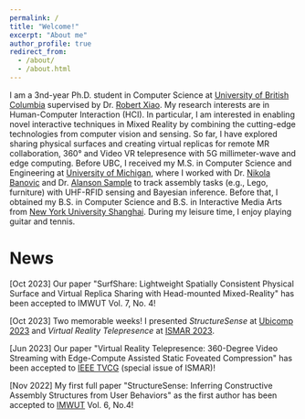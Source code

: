 ```yaml
---
permalink: /
title: "Welcome!"
excerpt: "About me"
author_profile: true
redirect_from: 
  - /about/
  - /about.html
---
```


I am a 3nd-year Ph.D. student in Computer Science at [University of British Columbia](https://www.ubc.ca/) supervised by Dr. [Robert Xiao](https://www.robertxiao.ca/). My research interests are in Human-Computer Interaction (HCI). In particular, I am interested in enabling novel interactive techniques in Mixed Reality by combining the cutting-edge technologies from computer vision and sensing. So far, I have explored sharing physical surfaces and creating virtual replicas for remote MR collaboration, 360&deg; and Video VR telepresence with 5G millimeter-wave and edge computing. Before UBC, I received my M.S. in Computer Science and Engineering at [University of Michigan](https://umich.edu/), where I worked with Dr. [Nikola Banovic](http://www.nikolabanovic.net/) and Dr. [Alanson Sample](https://www.alansonsample.com/) to track assembly tasks (e.g., Lego, furniture) with UHF-RFID sensing and Bayesian inference. Before that, I obtained my B.S. in Computer Science and B.S. in Interactive Media Arts from [New York University Shanghai](https://shanghai.nyu.edu/). During my leisure time, I enjoy playing guitar and tennis.

# News
[Oct 2023] Our paper "SurfShare: Lightweight Spatially Consistent Physical Surface and Virtual Replica Sharing with Head-mounted Mixed-Reality" has been accepted to IMWUT Vol. 7, No. 4!

[Oct 2023] Two memorable weeks! I presented *StructureSense* at [Ubicomp 2023](https://www.ubicomp.org/ubicomp-iswc-2023/) and *Virtual Reality Telepresence* at [ISMAR 2023](https://ismar23.org/).

[Jun 2023] Our paper "Virtual Reality Telepresence: 360-Degree Video Streaming with Edge-Compute Assisted Static Foveated Compression" has been accepted to [IEEE TVCG](https://ieeexplore.ieee.org/xpl/RecentIssue.jsp?punumber=2945) (special issue of ISMAR)!

[Nov 2022] My first full paper "StructureSense: Inferring Constructive Assembly Structures from User Behaviors" as the first author has been accepted to [IMWUT](https://dl.acm.org/journal/imwut) Vol. 6, No.4!